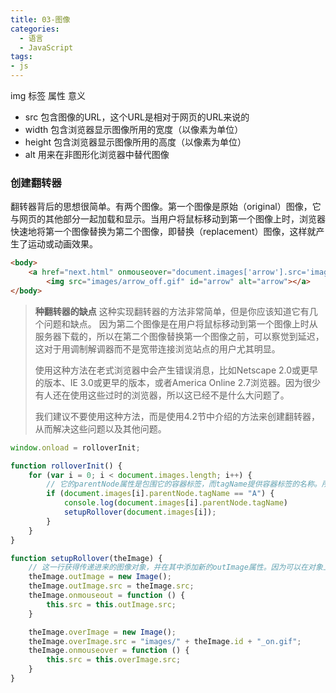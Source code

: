 ```yaml
---
title: 03-图像
categories:
  - 语言
  - JavaScript
tags:
- js
---
```


img 标签  属性  意义

* src 包含图像的URL，这个URL是相对于网页的URL来说的
* width 包含浏览器显示图像所用的宽度（以像素为单位）
* height 包含浏览器显示图像所用的高度（以像素为单位）
* alt 用来在非图形化浏览器中替代图像

### 创建翻转器

翻转器背后的思想很简单。有两个图像。第一个图像是原始（original）图像，它与网页的其他部分一起加载和显示。当用户将鼠标移动到第一个图像上时，浏览器快速地将第一个图像替换为第二个图像，即替换（replacement）图像，这样就产生了运动或动画效果。

```html
<body>
    <a href="next.html" onmouseover="document.images['arrow'].src='images/arrow_on.gif'" onmouseout="document.images['arrow'].src='images/arrow_off.gif'">
        <img src="images/arrow_off.gif" id="arrow" alt="arrow"></a>
</body>
```

> **种翻转器的缺点**
> 这种实现翻转器的方法非常简单，但是你应该知道它有几个问题和缺点。
因为第二个图像是在用户将鼠标移动到第一个图像上时从服务器下载的，所以在第二个图像替换第一个图像之前，可以察觉到延迟，这对于用调制解调器而不是宽带连接浏览站点的用户尤其明显。
>
> 使用这种方法在老式浏览器中会产生错误消息，比如Netscape 2.0或更早的版本、IE 3.0或更早的版本，或者America Online 2.7浏览器。因为很少有人还在使用这些过时的浏览器，所以这已经不是什么大问题了。
>
> 我们建议不要使用这种方法，而是使用4.2节中介绍的方法来创建翻转器，从而解决这些问题以及其他问题。

```js
window.onload = rolloverInit;

function rolloverInit() {
    for (var i = 0; i < document.images.length; i++) {
        // 它的parentNode属性是包围它的容器标签，而tagName提供容器标签的名称。所以，圆括号中代码的意思是：“对于这个特定的图像，包围它的标签是A吗？”
        if (document.images[i].parentNode.tagName == "A") {
            console.log(document.images[i].parentNode.tagName)
            setupRollover(document.images[i]);
        }
    }
}

function setupRollover(theImage) {
    // 这一行获得传递进来的图像对象，并在其中添加新的outImage属性。因为可以在对象上添加任何类型的属性，而且属性本身也是对象，所以这里的操作是将一个图像对象添加到图像中。
    theImage.outImage = new Image();
    theImage.outImage.src = theImage.src;
    theImage.onmouseout = function () {
        this.src = this.outImage.src;
    }

    theImage.overImage = new Image();
    theImage.overImage.src = "images/" + theImage.id + "_on.gif";
    theImage.onmouseover = function () {
        this.src = this.overImage.src;
    }
}
```
